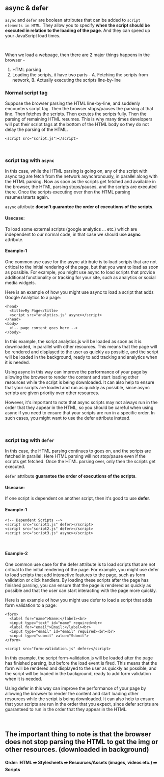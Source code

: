 ## async & defer

`async` and `defer` are boolean attributes that can be added to `script elements in HTML`. They allow you to specify **when the script should be executed in relation to the loading of the page**. And they can speed up your JavaScript load times.

<br>

When we load a webpage, then there are 2 major things happens in the browser -

1. HTML parsing
2. Loading the scripts, it have two parts - A. Fetching the scripts from network, B. Actually executing the scripts line-by-line

### Normal script tag

Suppose the browser parsing the HTML line-by-line, and suddenly encounters script tag. Then the browser stops/pauses the parsing at that line. Then fetches the scripts. Then excutes the scripts fully. Then the parsing of remaining HTML resumes.
This is why many times developers will put their script tags at the bottom of the HTML body so they do not delay the parsing of the HTML.

```
<script src="script.js"></script>
```

<br>

### script tag with `async`

In this case, while the HTML parsing is going on, any of the script with async tag are fetch from the network asynchronously, in parallel along with the HTML parsing. Now as soon as the scripts get fetched and available in the browser, the HTML parsing stops/pauses, and the scripts are executed there. Once the scripts executing over then the HTML parsing resumes/starts again.

`async` attribute **doesn't guarantee the order of executions of the scripts**.

#### Usecase:

To load some external scripts (google analytics ... etc.) which are independent to our normal code, in that case we should use **async** attribute.

#### Example-1

One common use case for the async attribute is to load scripts that are not critical to the initial rendering of the page, but that you want to load as soon as possible. For example, you might use async to load scripts that provide additional functionality or tracking for your site, such as analytics or social media widgets.

Here is an example of how you might use async to load a script that adds Google Analytics to a page:

```
<head>
  <title>My Page</title>
  <script src="analytics.js" async></script>
</head>
<body>
  <!-- page content goes here -->
</body>
```

In this example, the script analytics.js will be loaded as soon as it is downloaded, in parallel with other resources. This means that the page will be rendered and displayed to the user as quickly as possible, and the script will be loaded in the background, ready to add tracking and analytics when it is needed.

Using async in this way can improve the performance of your page by allowing the browser to render the content and start loading other resources while the script is being downloaded. It can also help to ensure that your scripts are loaded and run as quickly as possible, since async scripts are given priority over other resources.

However, it's important to note that async scripts may not always run in the order that they appear in the HTML, so you should be careful when using async if you need to ensure that your scripts are run in a specific order. In such cases, you might want to use the defer attribute instead.

<br>

### script tag with `defer`

In this case, the HTML parsing continues to goes on, and the scripts are fetched in parallel. Here HTML parsing will not stop/pause even if the scripts get fetched. Once the HTML parsing over, only then the scripts get executed.

`defer` attribute **guarantee the order of executions of the scripts**.

#### Usecase:

If one script is dependent on another script, then it's good to use **defer**.

#### Example-1

```
<!-- Dependent Scripts -->
<script src="script1.js" defer></script>
<script src="script2.js" defer></script>
<script src="script3.js" async></script>
```

<br>

#### Example-2

One common use case for the defer attribute is to load scripts that are not critical to the initial rendering of the page. For example, you might use defer to load scripts that add interactive features to the page, such as form validation or click handlers. By loading these scripts after the page has finished parsing, you can ensure that the page is rendered as quickly as possible and that the user can start interacting with the page more quickly.

Here is an example of how you might use defer to load a script that adds form validation to a page:

```
<form>
  <label for="name">Name:</label><br>
  <input type="text" id="name" required><br>
  <label for="email">Email:</label><br>
  <input type="email" id="email" required><br><br>
  <input type="submit" value="Submit">
</form>

<script src="form-validation.js" defer></script>
```

In this example, the script form-validation.js will be loaded after the page has finished parsing, but before the load event is fired. This means that the form will be rendered and displayed to the user as quickly as possible, and the script will be loaded in the background, ready to add form validation when it is needed.

Using defer in this way can improve the performance of your page by allowing the browser to render the content and start loading other resources while the script is being downloaded. It can also help to ensure that your scripts are run in the order that you expect, since defer scripts are guaranteed to run in the order that they appear in the HTML.

<br>

## The important thing to note is that the browser does not stop parsing the HTML to get the img or other resources. (downloaded in background)

#### Order: HTML ➡️ Stylesheets ➡️ Resources/Assets (images, videos etc.) ➡️ Scripts
